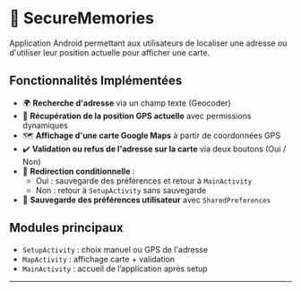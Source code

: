 # 📱 SecureMemories

Application Android permettant aux utilisateurs de localiser une adresse ou d'utiliser leur position actuelle pour afficher une carte.

## Fonctionnalités Implémentées

- 🌍 **Recherche d'adresse** via un champ texte (Geocoder)
- 📍 **Récupération de la position GPS actuelle** avec permissions dynamiques
- 🗺️ **Affichage d'une carte Google Maps** à partir de coordonnées GPS
- ✔️ **Validation ou refus de l'adresse sur la carte** via deux boutons (Oui / Non)
- 🔄 **Redirection conditionnelle** :
  - Oui : sauvegarde des préférences et retour à `MainActivity`
  - Non : retour à `SetupActivity` sans sauvegarde
- 💾 **Sauvegarde des préférences utilisateur** avec `SharedPreferences`


## Modules principaux

- `SetupActivity` : choix manuel ou GPS de l'adresse
- `MapActivity` : affichage carte + validation
- `MainActivity` : accueil de l’application après setup

---


